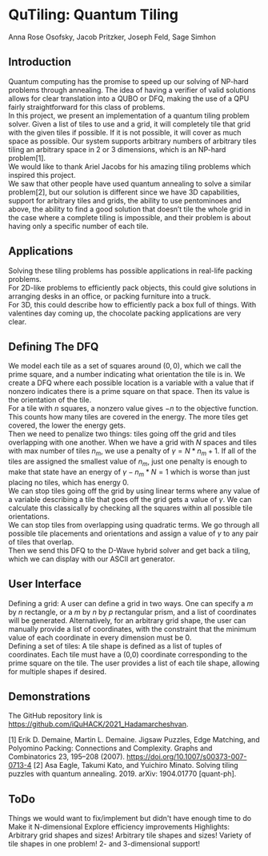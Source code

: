 # QuTiling: Quantum Tiling
Anna Rose Osofsky, Jacob Pritzker, Joseph Feld, Sage Simhon
## Introduction
 
Quantum computing has the promise to speed up our solving of NP-hard problems through annealing. The idea of having a verifier of valid solutions allows for clear translation into a QUBO or DFQ, making the use of a QPU fairly straightforward for this class of problems.  
In this project, we present an implementation of a quantum tiling problem solver. Given a list of tiles to use and a grid, it will completely tile that grid with the given tiles if possible. If it is not possible, it will cover as much space as possible. Our system supports arbitrary numbers of arbitrary tiles tiling an arbitrary space in 2 or 3 dimensions, which is an NP-hard problem[1].  
We would like to thank Ariel Jacobs for his amazing tiling problems which inspired this project.  
We saw that other people have used quantum annealing to solve a similar problem[2], but our solution is different since we have 3D capabilities, support for arbitrary tiles and grids, the ability to use pentominoes and above, the ability to find a good solution that doesn’t tile the whole grid in the case where a complete tiling is impossible, and their problem is about having only a specific number of each tile.  
## Applications
Solving these tiling problems has possible applications in real-life packing problems.   
For 2D-like problems to efficiently pack objects, this could give solutions in arranging desks in an office, or packing furniture into a truck.  
For 3D, this could describe how to efficiently pack a box full of things. With valentines day coming up, the chocolate packing applications are very clear.  
## Defining The DFQ
We model each tile as a set of squares around $(0,0)$, which we call the prime square, and a number indicating what orientation the tile is in. We create a DFQ where each possible location is a variable with a value that if nonzero indicates there is a prime square on that space. Then its value is the orientation of the tile.  
For a tile with $n$ squares, a nonzero value gives $-n$ to the objective function. This counts how many tiles are covered in the energy. The more tiles get covered, the lower the energy gets.  
Then we need to penalize two things: tiles going off the grid and tiles overlapping with one another. When we have a grid with $N$ spaces and tiles with max number of tiles $n_m$, we use a penalty of $\gamma = N*n_m+1$. If all of the tiles are assigned the smallest value of $n_m$, just one penalty is enough to make that state have an energy of $\gamma-n_m*N = 1$ which is worse than just placing no tiles, which has energy $0$.  
We can stop tiles going off the grid by using linear terms where any value of a variable describing a tile that goes off the grid gets a value of $\gamma$. We can calculate this classically by checking all the squares within all possible tile orientations.  
We can stop tiles from overlapping using quadratic terms. We go through all possible tile placements and orientations and assign a value of $\gamma$ to any pair of tiles that overlap.  
Then we send this DFQ to the D-Wave hybrid solver and get back a tiling, which we can display with our ASCII art generator.  
## User Interface
Defining a grid: A user can define a grid in two ways. One can specify a $m$ by $n$ rectangle, or a $m$ by $n$ by $p$ rectangular prism, and a list of coordinates will be generated. Alternatively, for an arbitrary grid shape, the user can manually provide a list of coordinates, with the constraint that the minimum value of each coordinate in every dimension must be 0.   
Defining a set of tiles: A tile shape is defined as a list of tuples of coordinates. Each tile must have a (0,0) coordinate corresponding to the prime square on the tile. The user provides a list of each tile shape, allowing for multiple shapes if desired.  
## Demonstrations
The GitHub repository link is https://github.com/iQuHACK/2021_Hadamarcheshvan.  

[1] Erik D. Demaine, Martin L. Demaine. Jigsaw Puzzles, Edge Matching, and Polyomino Packing: Connections and Complexity. Graphs and Combinatorics 23, 195–208 (2007). https://doi.org/10.1007/s00373-007-0713-4
[2] Asa Eagle, Takumi Kato, and Yuichiro Minato. Solving tiling puzzles with quantum annealing. 2019. arXiv: 1904.01770 [quant-ph].
 
 
## ToDo
Things we would want to fix/implement but didn't have enough time to do
Make it N-dimensional
Explore efficiency improvements
Highlights:
Arbitrary grid shapes and sizes!
Arbitrary tile shapes and sizes!
Variety of tile shapes in one problem!
2- and 3-dimensional support!